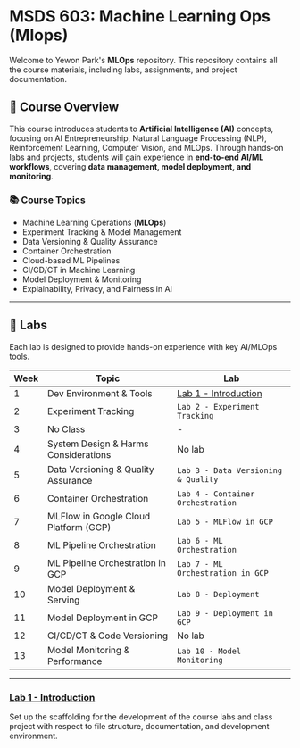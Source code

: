 # MSDS 603: Machine Learning Ops (Mlops)

Welcome to Yewon Park's **MLOps** repository. This repository contains all the course materials, including labs, assignments, and project documentation.

## 📌 Course Overview
This course introduces students to **Artificial Intelligence (AI)** concepts, focusing on AI Entrepreneurship, Natural Language Processing (NLP), Reinforcement Learning, Computer Vision, and MLOps. Through hands-on labs and projects, students will gain experience in **end-to-end AI/ML workflows**, covering **data management, model deployment, and monitoring**.

### **📚 Course Topics**
- Machine Learning Operations (**MLOps**)
- Experiment Tracking & Model Management
- Data Versioning & Quality Assurance
- Container Orchestration
- Cloud-based ML Pipelines
- CI/CD/CT in Machine Learning
- Model Deployment & Monitoring
- Explainability, Privacy, and Fairness in AI

---

## 📝 Labs
Each lab is designed to provide hands-on experience with key AI/MLOps tools.

| Week | Topic                                      | Lab |
|------|--------------------------------------------|----------------------------------|
| 1    | Dev Environment & Tools                    | [Lab 1 - Introduction](Labs/Notebooks/Lab_1_development.ipynb) |
| 2    | Experiment Tracking                        | `Lab 2 - Experiment Tracking` |
| 3    | No Class                                   | - |
| 4    | System Design & Harms Considerations      | No lab |
| 5    | Data Versioning & Quality Assurance       | `Lab 3 - Data Versioning & Quality` |
| 6    | Container Orchestration                   | `Lab 4 - Container Orchestration` |
| 7    | MLFlow in Google Cloud Platform (GCP)     | `Lab 5 - MLFlow in GCP` |
| 8    | ML Pipeline Orchestration                 | `Lab 6 - ML Orchestration` |
| 9    | ML Pipeline Orchestration in GCP          | `Lab 7 - ML Orchestration in GCP` |
| 10   | Model Deployment & Serving                | `Lab 8 - Deployment` |
| 11   | Model Deployment in GCP                   | `Lab 9 - Deployment in GCP` |
| 12   | CI/CD/CT & Code Versioning                | No lab |
| 13   | Model Monitoring & Performance            | `Lab 10 - Model Monitoring` |

---

### [Lab 1 - Introduction](Labs/Notebooks/Lab_1_development.ipynb)
Set up the scaffolding for the development of the course labs and class project with respect to file structure, documentation, and development environment.

